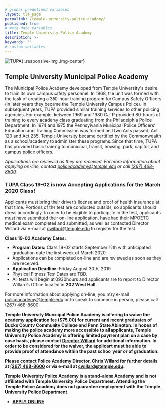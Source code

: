 ```yaml
---
# global predefined variables
layout: tla_page
permalink: /temple-university-police-academy/
published: true
# meta-data variables
title: Temple University Police Academy
description: >-
keywords: ''
# custom variables
---
```

![TUPA]({{site.baseurl}}/media/police_academy_header.png){:.responsive-img .img-center}
## Temple University Municipal Police Academy
The Municipal Police Academy developed from Temple University's desire to train its own campus safety personnel. In 1968, the unit was formed with the task of creating a 350-hour training program for Campus Safety Officers (in later years they became the Temple University Campus Police). In subsequent years, TUPA provided similar training services to other policing agencies. For example, between 1969 and 1980 CJTP provided 80-hours of training to every academy class graduating from the Philadelphia Police Department. In 1974 and 1975 the Pennsylvania Municipal Police Officers’ Education and Training Commission was formed and two Acts passed, Act 120 and Act 235. Temple University became certified by the Commonwealth as a school/academy to administer these programs. Since that time, TUPA has provided basic training to municipal, transit, housing, park, capitol, and campus police officers.

_Applications are reviewed as they are received. For more information about applying on-line, contact [policeacademy@temple.edu](mailto:policeacademy@temple.edu) or call [(267) 468-8600](tel:2674688600)._

### TUPA Class 19-02 is now Accepting Applications for the March 2020 Class!
Applicants must bring their driver’s license and proof of health insurance at that time. Portions of the test are conducted outside, so applicants should dress accordingly. In order to be eligible to participate in the test, applicants must have submitted their on-line application, have had their MPOETC medical exam completed and submitted, as well as contacted Director Willard via e-mail at [cwillard@temple.edu](mailto:cwillard@temple.edu) to register for the test.

**Class 19-02 Academy Dates:**
- **Program Dates:** Class 19-02 starts September 16th with anticipated graduation date the first week of March 2020.
- Applications can be completed on-line and are reviewed as soon as they are received.
- **Application Deadline:** Friday August 30th, 2019
- Physical Fitness Test Dates are TBD.
- All tests will begin at 0930hours and applicants are to report to Director Willard’s Office located in **202 West Hall.**

For more information about applying on-line, you may e-mail [policeacademy@temple.edu](mailto:policeacademy@temple.edu) or to speak to someone in person, please call [(267) 468-8600](tel:2674688600).

**Temple University Municipal Police Academy is offering to waive the academy application fee ($75.00) for current and recent graduates of Bucks County Community College and Penn State Abington. In hopes of making the police academy more accessible to all applicants, Temple University Police Academy is offering limited payment plan on a case by case basis, please contact [Director Willard](mailto:cwillard@temple.edu) for additional information. In order to be considered for the waiver, the applicant must be able to provide proof of attendance within the past school year or of graduation.** 

**Please contact Police Academy Director, Chris Willard for further details at [(267) 468-8600](tel:2674688600) or via e-mail at [cwillard@temple.edu](mailto:cwillard@temple.edu).**

**Temple University Police Academy is a stand-alone Academy and is not affiliated with Temple University Police Department. Attending the Temple Police Academy does not guarantee employment with the Temple University Police Department.**

- **[APPLY ONLINE](http://noncredit.temple.edu/policeacademy)**

